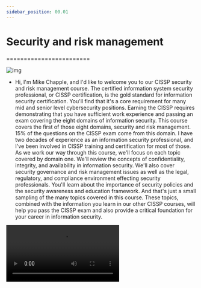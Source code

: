 ```yaml
---
sidebar_position: 00.01
---
```


# Security and risk management
========================

![img](/img/intro.png)


- Hi, I'm Mike Chapple, and I'd like to welcome you to our CISSP security and risk management course. The certified information system security professional, or CISSP certification, is the gold standard for information security certification. You'll find that it's a core requirement for many mid and senior level cybersecurity positions. Earning the CISSP requires demonstrating that you have sufficient work experience and passing an exam covering the eight domains of information security. This course covers the first of those eight domains, security and risk management. 15% of the questions on the CISSP exam come from this domain. I have two decades of experience as an information security professional, and I've been involved in CISSP training and certification for most of those. As we work our way through this course, we'll focus on each topic covered by domain one. We'll review the concepts of confidentiality, integrity, and availability in information security. We'll also cover security governance and risk management issues as well as the legal, regulatory, and compliance environment effecting security professionals. You'll learn about the importance of security policies and the security awareness and education framework. And that's just a small sampling of the many topics covered in this course. These topics, combined with the information you learn in our other CISSP courses, will help you pass the CISSP exam and also provide a critical foundation for your career in information security.



<video id="vjs_video_180130_html5_api" class="vjs-tech" preload="auto" poster="" src="https://dms.licdn.com/playlist/C4E0DAQF3JZ3z0iLMfg/learning-original-video-vbr-540/0/1608235003007?e=1632387600&amp;v=beta&amp;t=lBjnz19UrKDlkLgvQxmekfRWmPqKT6ivj09j0xcsK_c"></video>
